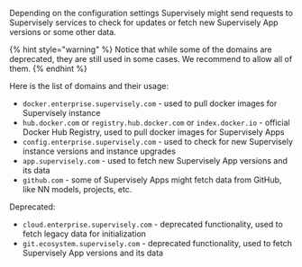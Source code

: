 Depending on the configuration settings Supervisely might send requests to Supervisely services to check for updates or fetch new Supervisely App versions or some other data.

{% hint style="warning" %}
Notice that while some of the domains are deprecated, they are still used in some cases. We recommend to allow all of them.
{% endhint %}

Here is the list of domains and their usage:
- `docker.enterprise.supervisely.com` - used to pull docker images for Supervisely instance
- `hub.docker.com` or `registry.hub.docker.com` or `index.docker.io` - official Docker Hub Registry, used to pull docker images for Supervisely Apps
- `config.enterprise.supervisely.com` - used to check for new Supervisely instance versions and instance upgrades
- `app.supervisely.com` - used to fetch new Supervisely App versions and its data
- `github.com` - some of Supervisely Apps might fetch data from GitHub, like NN models, projects, etc.

Deprecated:
- `cloud.enterprise.supervisely.com` - deprecated functionality, used to fetch legacy data for initialization
- `git.ecosystem.supervisely.com` - deprecated functionality, used to fetch Supervisely App versions and its data
